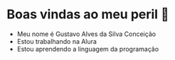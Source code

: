 # Boas vindas ao meu peril 🍎

- Meu nome é Gustavo Alves da Silva Conceição
- Estou trabalhando na Alura
- Estou aprendendo a linguagem da programação
